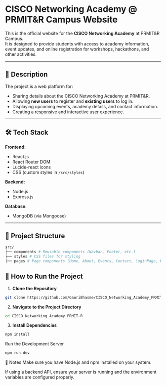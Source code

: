 

# CISCO Networking Academy @ PRMIT&R Campus Website

This is the official website for the **CISCO Networking Academy** at PRMIT&R Campus.  
It is designed to provide students with access to academy information, event updates, and online registration for workshops, hackathons, and other activities.

---

## 📖 Description

The project is a web platform for:
- Sharing details about the CISCO Networking Academy at PRMIT&R.
- Allowing **new users** to register and **existing users** to log in.
- Displaying upcoming events, academy details, and contact information.
- Creating a responsive and interactive user experience.

---

## 🛠 Tech Stack

**Frontend:**
- React.js
- React Router DOM
- Lucide-react icons
- CSS (custom styles in `/src/styles`)

**Backend:**
- Node.js
- Express.js

**Database:**
- MongoDB (via Mongoose)

---

## 📂 Project Structure
```bash
src/
├── components # Reusable components (Navbar, Footer, etc.)
├── styles # CSS files for styling
├── pages # Page components (Home, About, Events, Contact, LoginPage, RegisterPage, etc.)
```


## 🚀 How to Run the Project

1. **Clone the Repository**
```bash
git clone https://github.com/GauriBhasme/CISCO_Networking_Academy_PRMIT-R.git
```

2. **Navigate to the Project Directory**
```bash
cd CISCO_Networking_Academy_PRMIT-R
```

3. **Install Dependencies**
```bash
npm install
```

Run the Development Server
```bash
npm run dev
```
📌 Notes
Make sure you have Node.js and npm installed on your system.

If using a backend API, ensure your server is running and the environment variables are configured properly.